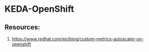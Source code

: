 # KEDA-OpenShift

## Resources:
1. https://www.redhat.com/en/blog/custom-metrics-autoscaler-on-openshift

